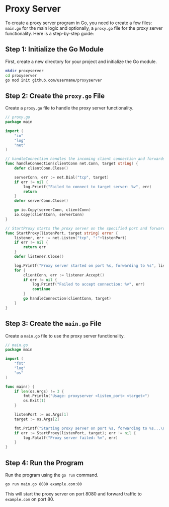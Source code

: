 # Proxy Server

To create a proxy server program in Go, you need to create a few files: `main.go` for the main logic and optionally, a `proxy.go` file for the proxy server functionality. Here is a step-by-step guide:

## Step 1: Initialize the Go Module

First, create a new directory for your project and initialize the Go module.

```sh
mkdir proxyserver
cd proxyserver
go mod init github.com/username/proxyserver
```

## Step 2: Create the `proxy.go` File

Create a `proxy.go` file to handle the proxy server functionality.

```go
// proxy.go
package main

import (
    "io"
    "log"
    "net"
)

// handleConnection handles the incoming client connection and forwards data to the target server.
func handleConnection(clientConn net.Conn, target string) {
    defer clientConn.Close()

    serverConn, err := net.Dial("tcp", target)
    if err != nil {
        log.Printf("Failed to connect to target server: %v", err)
        return
    }
    defer serverConn.Close()

    go io.Copy(serverConn, clientConn)
    io.Copy(clientConn, serverConn)
}

// StartProxy starts the proxy server on the specified port and forwards traffic to the target server.
func StartProxy(listenPort, target string) error {
    listener, err := net.Listen("tcp", ":"+listenPort)
    if err != nil {
        return err
    }
    defer listener.Close()

    log.Printf("Proxy server started on port %s, forwarding to %s", listenPort, target)
    for {
        clientConn, err := listener.Accept()
        if err != nil {
            log.Printf("Failed to accept connection: %v", err)
            continue
        }
        go handleConnection(clientConn, target)
    }
}
```

## Step 3: Create the `main.go` File

Create a `main.go` file to use the proxy server functionality.

```go
// main.go
package main

import (
    "fmt"
    "log"
    "os"
)

func main() {
    if len(os.Args) != 3 {
        fmt.Println("Usage: proxyserver <listen_port> <target>")
        os.Exit(1)
    }

    listenPort := os.Args[1]
    target := os.Args[2]

    fmt.Printf("Starting proxy server on port %s, forwarding to %s...\n", listenPort, target)
    if err := StartProxy(listenPort, target); err != nil {
        log.Fatalf("Proxy server failed: %v", err)
    }
}
```

## Step 4: Run the Program

Run the program using the `go run` command.

```sh
go run main.go 8080 example.com:80
```

This will start the proxy server on port 8080 and forward traffic to `example.com` on port 80.